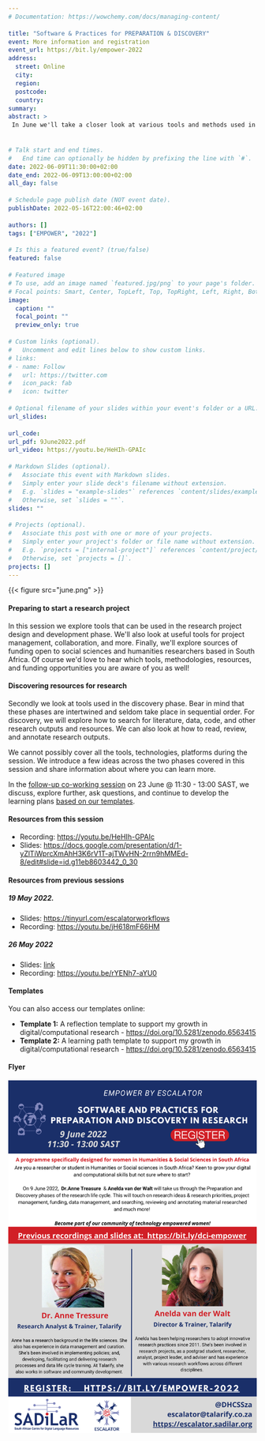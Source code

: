 ```yaml
---
# Documentation: https://wowchemy.com/docs/managing-content/

title: "Software & Practices for PREPARATION & DISCOVERY"
event: More information and registration
event_url: https://bit.ly/empower-2022
address:
  street: Online
  city:
  region:
  postcode:
  country:
summary: 
abstract: >
 In June we'll take a closer look at various tools and methods used in the preparation and discovery phase of research.


# Talk start and end times.
#   End time can optionally be hidden by prefixing the line with `#`.
date: 2022-06-09T11:30:00+02:00
date_end: 2022-06-09T13:00:00+02:00
all_day: false

# Schedule page publish date (NOT event date).
publishDate: 2022-05-16T22:00:46+02:00

authors: []
tags: ["EMPOWER", "2022"]

# Is this a featured event? (true/false)
featured: false

# Featured image
# To use, add an image named `featured.jpg/png` to your page's folder. 
# Focal points: Smart, Center, TopLeft, Top, TopRight, Left, Right, BottomLeft, Bottom, BottomRight.
image:
  caption: ""
  focal_point: ""
  preview_only: true

# Custom links (optional).
#   Uncomment and edit lines below to show custom links.
# links:
# - name: Follow
#   url: https://twitter.com
#   icon_pack: fab
#   icon: twitter

# Optional filename of your slides within your event's folder or a URL.
url_slides:

url_code:
url_pdf: 9June2022.pdf
url_video: https://youtu.be/HeHIh-GPAIc

# Markdown Slides (optional).
#   Associate this event with Markdown slides.
#   Simply enter your slide deck's filename without extension.
#   E.g. `slides = "example-slides"` references `content/slides/example-slides.md`.
#   Otherwise, set `slides = ""`.
slides: ""

# Projects (optional).
#   Associate this post with one or more of your projects.
#   Simply enter your project's folder or file name without extension.
#   E.g. `projects = ["internal-project"]` references `content/project/deep-learning/index.md`.
#   Otherwise, set `projects = []`.
projects: []
---
```


{{< figure src="june.png"  >}}

#### Preparing to start a research project

 In this session we explore tools that can be used in the research project design and development phase. We'll also look at useful tools for project management, collaboration, and more. Finally, we'll explore sources of funding open to social sciences and humanities researchers based in South Africa. Of course we'd love to hear which tools, methodologies, resources, and funding opportunities you are aware of you as well!

#### Discovering resources for research

Secondly we look at tools used in the discovery phase. Bear in mind that these phases are intertwined and seldom take place in sequential order. For discovery, we will explore how to search for literature, data, code, and other research outputs and resources. We can also look at how to read, review, and annotate research outputs.

We cannot possibly cover all the tools, technologies, platforms during the session. We introduce a few ideas across the two phases covered in this session and share information about where you can learn more.

In the [follow-up co-working session](co-working-discussion-session-23-june) on 23 June @ 11:30 - 13:00 SAST, we  discuss, explore further, ask questions, and continue to develop the learning plans [based on our templates](https://doi.org/10.5281/zenodo.6563415).

#### Resources from this session

- Recording: <https://youtu.be/HeHIh-GPAIc>
- Slides: <https://docs.google.com/presentation/d/1-yZlTiWprcXmAhH3K6rV1T-ajTWvHN-2rrn9hMMEd-8/edit#slide=id.g11eb8603442_0_30>

#### Resources from previous sessions 

##### 19 May 2022.

- Slides: <https://tinyurl.com/escalatorworkflows>
- Recording: <https://youtu.be/jH618mF66HM>

##### 26 May 2022

- Slides: [link](https://docs.google.com/presentation/d/e/2PACX-1vRPIzEAYnlTRt08M0A0zJ8jC8o5U6KQjU-5nIrAc2DFU1KUgmCO1j6WlR0FXUzlKcnhFc5Yw4PKO2i7/pub?start=false&loop=false&delayms=3000)
- Recording: <https://youtu.be/rYENh7-aYU0>

#### Templates

You can also access our templates online:

- **Template 1:** A reflection template to support my growth in digital/computational research - <https://doi.org/10.5281/zenodo.6563415>
- **Template 2:**  A learning path template to support my growth in digital/computational research - <https://doi.org/10.5281/zenodo.6563415>

#### Flyer

[![9June2022](9June2022.png)](https://bit.ly/empower-2022)
